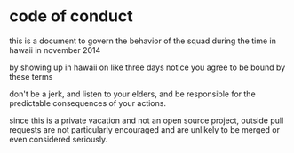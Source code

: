 # code of conduct

this is a document to govern the behavior of the squad during the time in hawaii in november 2014

by showing up in hawaii on like three days notice you agree to be bound by these terms

don't be a jerk, and listen to your elders, and be responsible for the predictable consequences of your actions.

since this is a private vacation and not an open source project, outside pull requests are not particularly encouraged
and are unlikely to be merged or even considered seriously.
